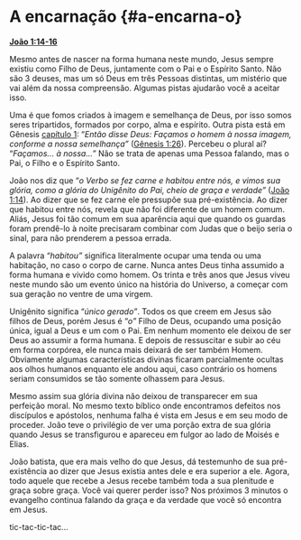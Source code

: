 # A encarnação {#a-encarna-o}

[**João 1:14-16**](http://bibliaonline.com.br/acf/jo/1/14-16)

Mesmo antes de nascer na forma humana neste mundo, Jesus sempre existiu como Filho de Deus, juntamente com o Pai e o Espírito Santo. Não são 3 deuses, mas um só Deus em três Pessoas distintas, um mistério que vai além da nossa compreensão. Algumas pistas ajudarão você a aceitar isso.

Uma é que fomos criados à imagem e semelhança de Deus, por isso somos seres tripartidos, formados por corpo, alma e espírito. Outra pista está em Gênesis [capítulo 1](http://bibliaonline.com.br/acf/gn/1): “_Então disse Deus: Façamos o homem à nossa imagem, conforme a nossa semelhança”_ ([Gênesis 1:26](http://bibliaonline.com.br/acf/gn/1/26)). Percebeu o plural aí? “_Façamos... à nossa...”_ Não se trata de apenas uma Pessoa falando, mas o Pai, o Filho e o Espírito Santo.

João nos diz que “_o Verbo se fez carne e habitou entre nós, e vimos sua glória, como a glória do Unigênito do Pai, cheio de graça e verdade”_ ([João 1:14](http://bibliaonline.com.br/acf/jo/1/14)). Ao dizer que se fez carne ele pressupõe sua pré-existência. Ao dizer que habitou entre nós, revela que não foi diferente de um homem comum. Aliás, Jesus foi tão comum em sua aparência aqui que quando os guardas foram prendê-lo à noite precisaram combinar com Judas que o beijo seria o sinal, para não prenderem a pessoa errada.

A palavra “_habitou”_ significa literalmente ocupar uma tenda ou uma habitação, no caso o corpo de carne. Nunca antes Deus tinha assumido a forma humana e vivido como homem. Os trinta e três anos que Jesus viveu neste mundo são um evento único na história do Universo, a começar com sua geração no ventre de uma virgem.

Unigênito significa “_único gerado”_. Todos os que creem em Jesus são filhos de Deus, porém Jesus é “_o”_ Filho de Deus, ocupando uma posição única, igual a Deus e um com o Pai. Em nenhum momento ele deixou de ser Deus ao assumir a forma humana. E depois de ressuscitar e subir ao céu em forma corpórea, ele nunca mais deixará de ser também Homem. Obviamente algumas características divinas ficaram parcialmente ocultas aos olhos humanos enquanto ele andou aqui, caso contrário os homens seriam consumidos se tão somente olhassem para Jesus.

Mesmo assim sua glória divina não deixou de transparecer em sua perfeição moral. No mesmo texto bíblico onde encontramos defeitos nos discípulos e apóstolos, nenhuma falha é vista em Jesus e em seu modo de proceder. João teve o privilégio de ver uma porção extra de sua glória quando Jesus se transfigurou e apareceu em fulgor ao lado de Moisés e Elias.

João batista, que era mais velho do que Jesus, dá testemunho de sua pré-existência ao dizer que Jesus existia antes dele e era superior a ele. Agora, todo aquele que recebe a Jesus recebe também toda a sua plenitude e graça sobre graça. Você vai querer perder isso? Nos próximos 3 minutos o evangelho continua falando da graça e da verdade que você só encontra em Jesus.

tic-tac-tic-tac...